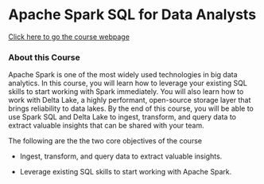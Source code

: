# Apache Spark SQL for Data Analysts
[Click here to go the course webpage](https://www.coursera.org/learn/apache-spark-sql-for-data-analysts/home/welcome)
### About this Course

Apache Spark is one of the most widely used technologies in big data analytics. In this course, you will learn how to leverage your existing SQL skills to start working with Spark immediately. You will also learn how to work with Delta Lake, a highly performant, open-source storage layer that brings reliability to data lakes. By the end of this course, you will be able to use Spark SQL and Delta Lake to ingest, transform, and query data to extract valuable insights that can be shared with your team.

The following are the the two core objectives of the course

* Ingest, transform, and query data to extract valuable insights.

* Leverage existing SQL skills to start working with Apache Spark. 

